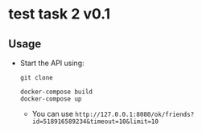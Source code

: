 # test task 2 v0.1

## Usage

* Start the API using:
    ```
    git clone 
    ```

    ```
    docker-compose build
    docker-compose up
    ```
    * You can use `http://127.0.0.1:8080/ok/friends?id=518916589234&timeout=10&limit=10`
